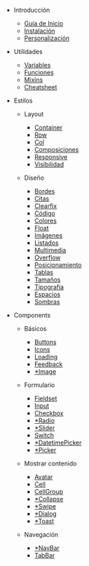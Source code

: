 - Introducción

  - [Guía de Inicio](/docs/intro/started.md)
  - [Instalación](/docs/intro/installation.md)
  - [Personalización](/docs/intro/customization.md)

- Utilidades

  - [Variables](/docs/intro/started.md)
  - [Funciones](/docs/intro/started.md)
  - [Mixins](/docs/intro/started.md)
  - [Cheatsheet](/docs/intro/started.md)

- Estilos

  - Layout

    - [Container](/Container/Container.md)
    - [Row](/Row/Row.md)
    - [Col](/Col/Col.md)
    - [Composiciones](/docs/layout/layout.md)
    - [Responsive](/docs/layout/responsive.md)
    - [Visibilidad](/docs/layout/visibility.md)

  - Diseño

    - [Bordes](/docs/styles/border.md)
    - [Citas](/docs/styles/blockquote.md)
    - [Clearfix](/docs/styles/clearfix.md)
    - [Código](/docs/styles/code.md)
    - [Colores](/docs/styles/colors.md)
    - [Float](/docs/styles/float.md)
    - [Imágenes](/docs/styles/images.md)
    - [Listados](/docs/styles/list.md)
    - [Multimedia](/docs/styles/media.md)
    - [Overflow](/docs/styles/overflow.md)
    - [Posicionamiento](/docs/styles/position.md)
    - [Tablas](/docs/styles/tables.md)
    - [Tamaños](/docs/styles/sizing.md)
    - [Tipografía](/docs/styles/typography.md)
    - [Espacios](/docs/styles/spacing.md)
    - [Sombras](/docs/styles/shadows.md)

- Components

  - Básicos

    - [Buttons](/Button/Button.md)
    - [Icons](/Icons/Icon.md)
    - [Loading](/Loading/Loading.md)
    - [Feedback](/Feedback/Feedback.md)
    - [*Image](/Input/Input.md)

  - Formulario

    - [Fieldset](/Fieldset/Fieldset.md)
    - [Input](/Input/Input.md)
    - [Checkbox](/Checkbox/Checkbox.md)
    - [*Radio](/Input/Input.md)
    - [*Slider](/Input/Input.md)
    - [Switch](/Switch/Switch.md)
    - [*DatetimePicker](/Input/Input.md)
    - [*Picker](/Input/Input.md)

  - Mostrar contenido

    - [Avatar](/Avatar/Avatar.md)
    - [Cell](/Cell/Cell.md)
    - [CellGroup](/CellGroup/CellGroup.md)
    - [*Collapse](/Input/Input.md)
    - [*Swipe](/Input/Input.md)
    - [*Dialog](/Input/Input.md)
    - [*Toast](/Input/Input.md)

  - Navegación

    - [*NavBar](/Input/Input.md)
    - [TabBar](/TabBar/TabBar.md)
